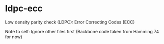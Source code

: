# ldpc-ecc
Low density parity check (LDPC): Error Correcting Codes (ECC)

Note to self: 
Ignore other files first (Backbone code taken from Hamming 74 for now)
